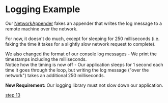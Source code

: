 # Logging Example

Our [NetworkAppender](src/csc301/loggingExample/logging/appender/NetworkAppender.java) fakes an appender that writes the log message to a remote machine over the network.

For now, it doesn't do much, except for sleeping for 250 milliseconds (i.e. faking the time it takes for a slightly slow network request to complete).

We also changed the format of our console log messages - We print the timestamps including the milliseconds.    
Notice how the timing is now off - Our application sleeps for 1 second each time it goes through the loop, but writing the log message ("over the network") takes an additional 250 milliseconds.

__New Requirement:__ Our logging library must not slow down our application.

[step 13](https://github.com/csc301-fall2014/LoggingExample/tree/step13)
